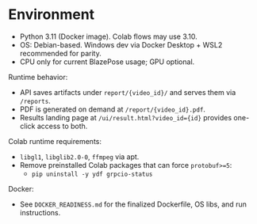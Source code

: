 # Environment

- Python 3.11 (Docker image). Colab flows may use 3.10.
- OS: Debian-based. Windows dev via Docker Desktop + WSL2 recommended for parity.
- CPU only for current BlazePose usage; GPU optional.

Runtime behavior:

- API saves artifacts under `report/{video_id}/` and serves them via `/reports`.
- PDF is generated on demand at `/report/{video_id}.pdf`.
- Results landing page at `/ui/result.html?video_id={id}` provides one-click access to both.

Colab runtime requirements:

- `libgl1`, `libglib2.0-0`, `ffmpeg` via apt.
- Remove preinstalled Colab packages that can force `protobuf>=5`:
  - `pip uninstall -y ydf grpcio-status`

Docker:

- See `DOCKER_READINESS.md` for the finalized Dockerfile, OS libs, and run instructions.
